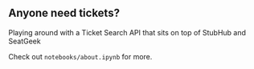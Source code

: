 ## Anyone need tickets?

Playing around with a Ticket Search API that sits on top of StubHub and SeatGeek

Check out `notebooks/about.ipynb` for more.